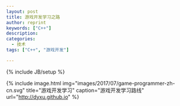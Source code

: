 ```yaml
---
layout: post
title: 游戏开发学习之路
author: reprint
keywords: ["C++"]
description:
categories:
  - 技术
tags: ["C++", "游戏开发"]

---
```


{% include JB/setup %}

{% include image.html
            img="images/2017/07/game-programmer-zh-cn.svg"
            title="游戏开发学习"
            caption="游戏开发学习路线"
            url="http://dyxu.github.io" %}

